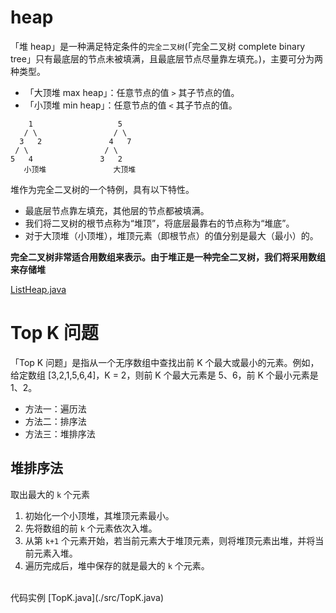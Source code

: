 # heap
「堆 heap」是一种满足特定条件的`完全二叉树`(「完全二叉树 complete binary tree」只有最底层的节点未被填满，且最底层节点尽量靠左填充。)，主要可分为两种类型。<br>
* 「大顶堆 max heap」：任意节点的值 `>` 其子节点的值。
* 「小顶堆 min heap」：任意节点的值 `<` 其子节点的值。
```text
    1                   5
   / \                 / \
  3   2               4   7
 / \                 / \
5   4               3   2     
   小顶堆               大顶堆
```

堆作为完全二叉树的一个特例，具有以下特性。<br>
* 最底层节点靠左填充，其他层的节点都被填满。
* 我们将二叉树的根节点称为“堆顶”，将底层最靠右的节点称为“堆底”。
* 对于大顶堆（小顶堆），堆顶元素（即根节点）的值分别是最大（最小）的。

**完全二叉树非常适合用数组来表示。由于堆正是一种完全二叉树，我们将采用数组来存储堆**

[ListHeap.java](./src/ListHeap.java)

# Top K 问题
「Top K 问题」是指从一个无序数组中查找出前 K 个最大或最小的元素。例如，给定数组 [3,2,1,5,6,4]，K = 2，则前 K 个最大元素是 5、6，前 K 个最小元素是 1、2。
* 方法一：遍历法
* 方法二：排序法
* 方法三：堆排序法

## 堆排序法

取出最大的 `k` 个元素<br>
1. 初始化一个小顶堆，其堆顶元素最小。
2. 先将数组的前 `k` 个元素依次入堆。
3. 从第 `k+1` 个元素开始，若当前元素大于堆顶元素，则将堆顶元素出堆，并将当前元素入堆。
4. 遍历完成后，堆中保存的就是最大的 `k` 个元素。
<br>
代码实例 [TopK.java](./src/TopK.java)















